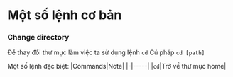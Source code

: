 # Một số lệnh cơ bản


### Change directory
Để thay đổi thư mục làm việc ta sử dụng lệnh `cd`
Cú pháp `cd [path]`

Một số lệnh đặc biệt:
|Commands|Note|
|-|-----|
|`cd`|Trở về thư mục home|